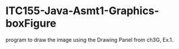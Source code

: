 # ITC155-Java-Asmt1-Graphics-boxFigure
program to draw the image using the Drawing Panel from ch3G, Ex.1.
